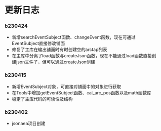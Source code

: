 # 更新日志
### b230424
- 新增searchEventSubject函数、changeEvent函数，现在可通过EventSubject直接修改铺面
- 修复了主库在输出铺面时有时创建空的arctap列表
- 在主库中分离了load函数与createJson函数，现在不能通过load函数直接创建json文件了，但可以通过createJson创建

### b230415  
- 新增EventSubject对象，可直接对铺面中的对象进行获取
- 在Tools中增加getEventSubject函数、cal_arc_pos函数以及math函数库
- 稳定了主库代码的可读性及结构

### b230402  
- jsonaea项目创建  
